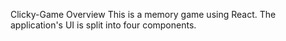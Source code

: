 Clicky-Game
Overview
This is a memory game using React. The application's UI is split into four components.